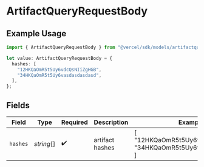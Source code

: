 # ArtifactQueryRequestBody

## Example Usage

```typescript
import { ArtifactQueryRequestBody } from "@vercel/sdk/models/artifactqueryop.js";

let value: ArtifactQueryRequestBody = {
  hashes: [
    "12HKQaOmR5t5Uy6vdcQsNIiZgHGB",
    "34HKQaOmR5t5Uy6vasdasdasdasd",
  ],
};
```

## Fields

| Field                                                              | Type                                                               | Required                                                           | Description                                                        | Example                                                            |
| ------------------------------------------------------------------ | ------------------------------------------------------------------ | ------------------------------------------------------------------ | ------------------------------------------------------------------ | ------------------------------------------------------------------ |
| `hashes`                                                           | *string*[]                                                         | :heavy_check_mark:                                                 | artifact hashes                                                    | [<br/>"12HKQaOmR5t5Uy6vdcQsNIiZgHGB",<br/>"34HKQaOmR5t5Uy6vasdasdasdasd"<br/>] |